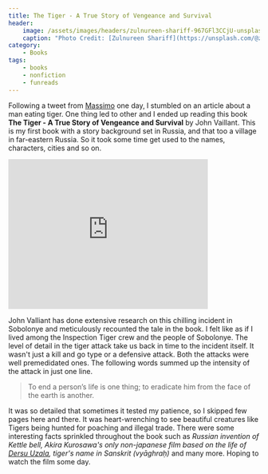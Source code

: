 ```yaml
---
title: The Tiger - A True Story of Vengeance and Survival
header:
    image: /assets/images/headers/zulnureen-shariff-967GFl3CCjU-unsplash.jpg
    caption: "Photo Credit: [Zulnureen Shariff](https://unsplash.com/@zul_myvi1799) on [Unsplash](https://unsplash.com/photos/967GFl3CCjU)"
category:
    - Books
tags:
    - books
    - nonfiction
    - funreads
---
```


Following a tweet from [Massimo](https://twitter.com/Rainmaker1973) one day, I stumbled on an article about a man eating tiger. One thing led to other and I ended up reading this book **The Tiger - A True Story of Vengeance and Survival** by John Vaillant. This is my first book with a story background set in Russia, and that too a village in far-eastern Russia. So it took some time get used to the names, characters, cities and so on.

<iframe src="https://www.google.com/maps/embed?pb=!1m18!1m12!1m3!1d4445105.505841838!2d129.9174176488384!3d46.48284571145337!2m3!1f0!2f0!3f0!3m2!1i1024!2i768!4f13.1!3m3!1m2!1s0x5fb39cba5249d485%3A0x186704d4dd967e35!2sVladivostok%2C%20Primorsky%20Krai%2C%20Russia!5e0!3m2!1sen!2sus!4v1603162461797!5m2!1sen!2sus" width="400" height="300" frameborder="0" style="border:0;" allowfullscreen="" aria-hidden="false" tabindex="0"></iframe>

John Valliant has done extensive research on this chilling incident in Sobolonye and meticulously recounted the tale in the book. I felt like as if I lived among the Inspection Tiger crew and the people of Sobolonye. The level of detail in the tiger attack take us back in time to the incident itself. It wasn't just a kill and go type or a defensive attack. Both the attacks were well premedidated ones. The following words summed up the intensity of the attack in just one line.

> To end a person’s life is one thing; to eradicate him from the face of the earth is another.

It was so detailed that sometimes it tested my patience, so I skipped few pages here and there. It was heart-wrenching to see beautiful creatures like Tigers being hunted for poaching and illegal trade. There were some interesting facts sprinkled throughout the book such as *Russian invention of Kettle bell, Akira Kurosawa's only non-japanese film based on the life of [Dersu Uzala](https://www.imdb.com/title/tt0071411/), tiger's name in Sanskrit (vyāghraḥ)* and many more. Hoping to watch the film some day.

